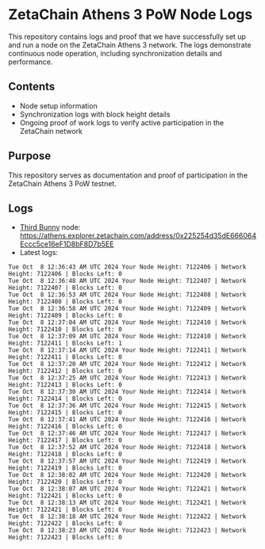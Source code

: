# ZetaChain Athens 3 PoW Node Logs
This repository contains logs and proof that we have successfully set up and run a node on the ZetaChain Athens 3 network. The logs demonstrate continuous node operation, including synchronization details and performance.

## Contents
- Node setup information
- Synchronization logs with block height details
- Ongoing proof of work logs to verify active participation in the ZetaChain network

## Purpose
This repository serves as documentation and proof of participation in the ZetaChain Athens 3 PoW testnet.

## Logs

- [Third Bunny](https://thirdbunny.xyz/) node: https://athens.explorer.zetachain.com/address/0x225254d35dE666064Eccc5ce16eF1D8bF8D7b5EE
- Latest logs:
```
Tue Oct  8 12:36:43 AM UTC 2024 Your Node Height: 7122406 | Network Height: 7122406 | Blocks Left: 0
Tue Oct  8 12:36:48 AM UTC 2024 Your Node Height: 7122407 | Network Height: 7122407 | Blocks Left: 0
Tue Oct  8 12:36:53 AM UTC 2024 Your Node Height: 7122408 | Network Height: 7122408 | Blocks Left: 0
Tue Oct  8 12:36:58 AM UTC 2024 Your Node Height: 7122409 | Network Height: 7122409 | Blocks Left: 0
Tue Oct  8 12:37:04 AM UTC 2024 Your Node Height: 7122410 | Network Height: 7122410 | Blocks Left: 0
Tue Oct  8 12:37:09 AM UTC 2024 Your Node Height: 7122410 | Network Height: 7122411 | Blocks Left: 1
Tue Oct  8 12:37:14 AM UTC 2024 Your Node Height: 7122411 | Network Height: 7122411 | Blocks Left: 0
Tue Oct  8 12:37:20 AM UTC 2024 Your Node Height: 7122412 | Network Height: 7122412 | Blocks Left: 0
Tue Oct  8 12:37:25 AM UTC 2024 Your Node Height: 7122413 | Network Height: 7122413 | Blocks Left: 0
Tue Oct  8 12:37:30 AM UTC 2024 Your Node Height: 7122414 | Network Height: 7122414 | Blocks Left: 0
Tue Oct  8 12:37:36 AM UTC 2024 Your Node Height: 7122415 | Network Height: 7122415 | Blocks Left: 0
Tue Oct  8 12:37:41 AM UTC 2024 Your Node Height: 7122416 | Network Height: 7122416 | Blocks Left: 0
Tue Oct  8 12:37:46 AM UTC 2024 Your Node Height: 7122417 | Network Height: 7122417 | Blocks Left: 0
Tue Oct  8 12:37:52 AM UTC 2024 Your Node Height: 7122418 | Network Height: 7122418 | Blocks Left: 0
Tue Oct  8 12:37:57 AM UTC 2024 Your Node Height: 7122419 | Network Height: 7122419 | Blocks Left: 0
Tue Oct  8 12:38:02 AM UTC 2024 Your Node Height: 7122420 | Network Height: 7122420 | Blocks Left: 0
Tue Oct  8 12:38:07 AM UTC 2024 Your Node Height: 7122421 | Network Height: 7122421 | Blocks Left: 0
Tue Oct  8 12:38:13 AM UTC 2024 Your Node Height: 7122421 | Network Height: 7122421 | Blocks Left: 0
Tue Oct  8 12:38:18 AM UTC 2024 Your Node Height: 7122422 | Network Height: 7122422 | Blocks Left: 0
Tue Oct  8 12:38:23 AM UTC 2024 Your Node Height: 7122423 | Network Height: 7122423 | Blocks Left: 0
```
